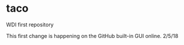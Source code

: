 # taco
WDI first repository

This first change is happening on the GitHub built-in GUI online. 2/5/18
